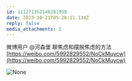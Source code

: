 ```yaml
---
id: 111271352148281958
date: 2023-10-21T05:28:11.134Z
reply: false
media_attachments: 1
---
```


微博用户 @河森堡 聊焦虑和摆脱焦虑的方法 [https://weibo.com/5992829552/NoCkMuycw](https://weibo.com/5992829552/NoCkMuycw)

![None](https://files.e5n.cc/media_attachments/files/111/271/351/757/119/957/original/394f5023a9060996.png)
